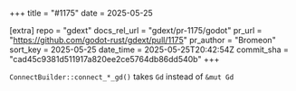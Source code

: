 +++
title = "#1175"
date = 2025-05-25

[extra]
repo = "gdext"
docs_rel_url = "gdext/pr-1175/godot"
pr_url = "https://github.com/godot-rust/gdext/pull/1175"
pr_author = "Bromeon"
sort_key = 2025-05-25
date_time = 2025-05-25T20:42:54Z
commit_sha = "cad45c9381d511917a820ee2ce5764db86dd540b"
+++

`ConnectBuilder::connect_*_gd()` takes `Gd` instead of `&mut Gd`
